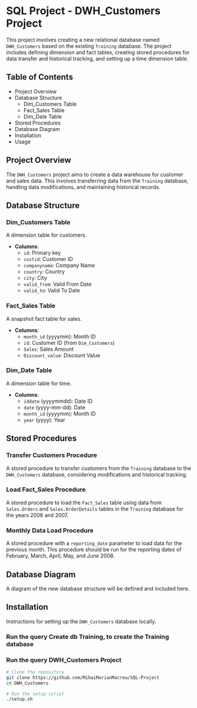 # SQL Project - DWH_Customers Project
 
This project involves creating a new relational database named `DWH_Customers` based on the existing `Training` database. The project includes defining dimension and fact tables, creating stored procedures for data transfer and historical tracking, and setting up a time dimension table.

## Table of Contents

- Project Overview
- Database Structure
  - Dim_Customers Table
  - Fact_Sales Table
  - Dim_Date Table
- Stored Procedures
- Database Diagram
- Installation
- Usage


## Project Overview

The `DWH_Customers` project aims to create a data warehouse for customer and sales data. This involves transferring data from the `Training` database, handling data modifications, and maintaining historical records.

## Database Structure

### Dim_Customers Table

A dimension table for customers.

- **Columns**:
  - `id`: Primary key
  - `custid`: Customer ID
  - `companyname`: Company Name
  - `country`: Country
  - `city`: City
  - `valid_from`: Valid From Date
  - `valid_to`: Valid To Date

### Fact_Sales Table

A snapshot fact table for sales.

- **Columns**:
  - `month_id` (yyyymm): Month ID
  - `id`: Customer ID (from `Dim_Customers`)
  - `Sales`: Sales Amount
  - `Discount_value`: Discount Value

### Dim_Date Table

A dimension table for time.

- **Columns**:
  - `iddate` (yyyymmdd): Date ID
  - `date` (yyyy-mm-dd): Date
  - `month_id` (yyyymm): Month ID
  - `year` (yyyy): Year

## Stored Procedures

### Transfer Customers Procedure

A stored procedure to transfer customers from the `Training` database to the `DWH_Customers` database, considering modifications and historical tracking.

### Load Fact_Sales Procedure

A stored procedure to load the `Fact_Sales` table using data from `Sales.Orders` and `Sales.OrderDetails` tables in the `Training` database for the years 2006 and 2007.

### Monthly Data Load Procedure

A stored procedure with a `reporting_date` parameter to load data for the previous month. This procedure should be run for the reporting dates of February, March, April, May, and June 2008.

## Database Diagram

A diagram of the new database structure will be defined and included here.

## Installation

Instructions for setting up the `DWH_Customers` database locally.

### Run the query Create db Training, to create the Training database 
### Run the query DWH_Customers Project

```bash
# Clone the repository
git clone https://github.com/MihaiMarianMacrea/SQL-Project
cd DWH_Customers

# Run the setup script
./setup.sh
